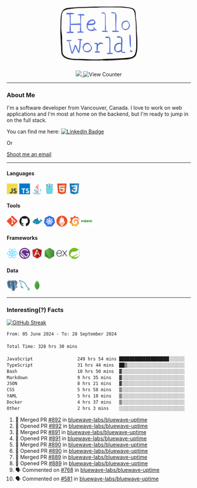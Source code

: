 <div align="center">
    <img src="./img/hello_world.webp" height="200px" width="">
    <div>
        <a href="https://www.linkedin.com/in/ajhollid">
            <img src="https://img.shields.io/badge/LinkedIn-blue"/>
        </a>
        <img src="https://komarev.com/ghpvc/?username=ajhollid&color=yellow" alt="View Counter">
    </div>
</div>

---

### About Me

I'm a software developer from Vancouver, Canada. I love to work on web applications and I'm most at home on the backend, but I'm ready to jump in on the full stack.

You can find me here: [![Linkedin Badge](https://img.shields.io/badge/-ajhollid-blue?style=flat&logo=Linkedin&logoColor=white)](https://www.linkedin.com/in/ajhollid)

Or

[Shoot me an email](mailto:ajhollid@gmail.com)

---

#### Languages

<div>
    <img src="./img/devicons/javascript-original.svg" width=30 height=30 alt="JavaScript">
    <img src="/img/devicons/typescript-original.svg" width=30 height=30 alt="TypeScript">
    <img src="./img/devicons/java-original.svg" width=30 height=30 alt="Java">
    <img src="./img/devicons/go-original.svg" width=30 height=30 alt="Golang">
    <img src="./img/devicons/html5-original.svg" width=30 height=30 alt="HTML 5">
    <img src="./img/devicons/css3-original.svg" width=30 height=30 alt="CSS 3">
</div>

#### Tools

<div>
    <img src="./img/devicons/git-original.svg" width=30 height=30 alt="Git">
    <img src="./img/devicons/github-original.svg" width=30 height=30 alt="Github">
    <img src="./img/devicons/docker-original.svg" width=30 
    height=30 alt="Docker">
    <img src="./img/devicons/kubernetes-original.svg" width=30 height=30 alt="K8">
    <img src="./img/devicons/prometheus-original.svg" width=30 height=30 alt="Prometheus">
    <img src="./img/devicons/grafana-original.svg" width=30 height=30 alt="Grafana">
    <img src="./img/devicons/nginx-original.svg" width=30 height=30 alt="Nginx">
</div>

#### Frameworks

<div>
    <img src="./img/devicons/react-original.svg" width=30 height=30 alt="React">
    <img src="./img/devicons/gatsby-original.svg" width=30 height=30 alt="Gatsby">
    <img src="./img/devicons/angularjs-original.svg" width=30 height=30 alt="AngularJS">
    <img src="./img/devicons/nodejs-original.svg" width=30 height=30 alt="NodeJS">
    <img src="./img/devicons/express-original.svg" width=30 height=30 alt="Express">
    <img src="./img/devicons/spring-original.svg" width=30 height=30 alt="Spring">
</div>

#### Data

<div>
    <img src="./img/devicons/postgresql-original.svg" width=30 height=30 alt="Postgresql">
    <img src="./img/devicons/mysql-original.svg" width=30 height=30 alt="Mysql">
    <img src="./img/devicons/mongodb-original.svg" width=30 height=30 alt="MongoDB">
</div>

---

### Interesting(?) Facts

[![GitHub Streak](http://github-readme-streak-stats.herokuapp.com?user=ajhollid)](https://git.io/streak-stats)

 <!--START_SECTION:waka-->

```txt
From: 05 June 2024 - To: 28 September 2024

Total Time: 328 hrs 30 mins

JavaScript                 249 hrs 54 mins ███████████████████░░░░░░   75.60 %
TypeScript                 31 hrs 44 mins  ██▒░░░░░░░░░░░░░░░░░░░░░░   09.60 %
Bash                       10 hrs 50 mins  ▓░░░░░░░░░░░░░░░░░░░░░░░░   03.28 %
Markdown                   9 hrs 35 mins   ▓░░░░░░░░░░░░░░░░░░░░░░░░   02.90 %
JSON                       8 hrs 21 mins   ▓░░░░░░░░░░░░░░░░░░░░░░░░   02.53 %
CSS                        5 hrs 58 mins   ▒░░░░░░░░░░░░░░░░░░░░░░░░   01.81 %
YAML                       5 hrs 10 mins   ▒░░░░░░░░░░░░░░░░░░░░░░░░   01.56 %
Docker                     4 hrs 37 mins   ▒░░░░░░░░░░░░░░░░░░░░░░░░   01.40 %
Other                      2 hrs 3 mins    ░░░░░░░░░░░░░░░░░░░░░░░░░   00.62 %
```

<!--END_SECTION:waka-->


<!--START_SECTION:activity-->
1. 🎉 Merged PR [#892](https://github.com/bluewave-labs/bluewave-uptime/pull/892) in [bluewave-labs/bluewave-uptime](https://github.com/bluewave-labs/bluewave-uptime)
2. 💪 Opened PR [#892](https://github.com/bluewave-labs/bluewave-uptime/pull/892) in [bluewave-labs/bluewave-uptime](https://github.com/bluewave-labs/bluewave-uptime)
3. 🎉 Merged PR [#891](https://github.com/bluewave-labs/bluewave-uptime/pull/891) in [bluewave-labs/bluewave-uptime](https://github.com/bluewave-labs/bluewave-uptime)
4. 💪 Opened PR [#891](https://github.com/bluewave-labs/bluewave-uptime/pull/891) in [bluewave-labs/bluewave-uptime](https://github.com/bluewave-labs/bluewave-uptime)
5. 🎉 Merged PR [#890](https://github.com/bluewave-labs/bluewave-uptime/pull/890) in [bluewave-labs/bluewave-uptime](https://github.com/bluewave-labs/bluewave-uptime)
6. 💪 Opened PR [#890](https://github.com/bluewave-labs/bluewave-uptime/pull/890) in [bluewave-labs/bluewave-uptime](https://github.com/bluewave-labs/bluewave-uptime)
7. 🎉 Merged PR [#889](https://github.com/bluewave-labs/bluewave-uptime/pull/889) in [bluewave-labs/bluewave-uptime](https://github.com/bluewave-labs/bluewave-uptime)
8. 💪 Opened PR [#889](https://github.com/bluewave-labs/bluewave-uptime/pull/889) in [bluewave-labs/bluewave-uptime](https://github.com/bluewave-labs/bluewave-uptime)
9. 🗣 Commented on [#768](https://github.com/bluewave-labs/bluewave-uptime/issues/768#issuecomment-2381398241) in [bluewave-labs/bluewave-uptime](https://github.com/bluewave-labs/bluewave-uptime)
10. 🗣 Commented on [#581](https://github.com/bluewave-labs/bluewave-uptime/issues/581#issuecomment-2381332769) in [bluewave-labs/bluewave-uptime](https://github.com/bluewave-labs/bluewave-uptime)
<!--END_SECTION:activity-->
